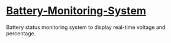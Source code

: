 # <a href="https://kaveeshwar2k1.github.io/Battery-Monitoring-System/">Battery-Monitoring-System</a>
<p> Battery status monitoring system to display real-time voltage and percentage.</p>

